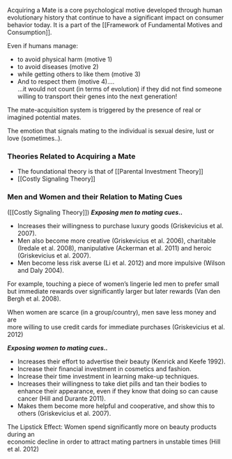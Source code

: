 Acquiring a Mate is a core psychological motive developed through human evolutionary history that continue to have a significant impact on consumer behavior today. It is a part of the [[Framework of Fundamental Motives and Consumption]].

Even if humans manage:
- to avoid physical harm (motive 1)  
- to avoid diseases (motive 2)  
- while getting others to like them (motive 3)  
- And to respect them (motive 4)....  
...it would not count (in terms of evolution) if they did not find someone willing to transport their genes into the next generation!  

The mate-acquisition system is triggered by the presence of real or imagined potential mates.  

The emotion that signals mating to the individual is sexual desire, lust or love (sometimes..).


### Theories Related to Acquiring a Mate
- The foundational theory is that of [[Parental Investment Theory]]
- [[Costly Signaling Theory]]


### Men and Women and their Relation to Mating Cues 
([[Costly Signaling Theory]])
***Exposing men to mating cues..***
- Increases their willingness to purchase luxury goods (Griskevicius et al. 2007).  
- Men also become more creative (Griskevicius et al. 2006), charitable (Iredale et al. 2008), manipulative (Ackerman et al. 2011) and heroic (Griskevicius et al. 2007).  
- Men become less risk averse (Li et al. 2012) and more impulsive (Wilson and Daly 2004).  

For example, touching a piece of women’s lingerie led men to prefer small but immediate rewards over significantly larger but later rewards (Van den Bergh et al. 2008).  

When women are scarce (in a group/country), men save less money and are  
more willing to use credit cards for immediate purchases (Griskevicius et al. 2012)


***Exposing women to mating cues..***
- Increases their effort to advertise their beauty (Kenrick and Keefe 1992).  
- Increase their financial investment in cosmetics and fashion.  
- Increase their time investment in learning make-up techniques.  
- Increases their willingness to take diet pills and tan their bodies to enhance their appearance, even if they know that doing so can cause cancer (Hill and Durante 2011).  
- Makes them become more helpful and cooperative, and show this to others (Griskevicius et al. 2007).  

The Lipstick Effect: Women spend significantly more on beauty products during an  
economic decline in order to attract mating partners in unstable times (Hill et al. 2012)